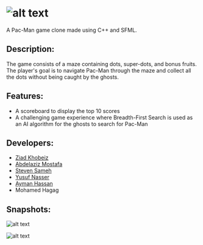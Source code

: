 
![alt text](https://github.com/ziad-khobeiz/Pac-Man/blob/master/assets/logo.png)
===

A Pac-Man game clone made using C++ and SFML.

## Description:

The game consists of a maze containing dots, super-dots, and bonus fruits. The player's goal is to navigate Pac-Man through the maze and collect all the dots without being caught by the ghosts. 

## Features:
- A scoreboard to display the top 10 scores
- A challenging game experience where Breadth-First Search is used as an AI algorithm for the ghosts to search for Pac-Man

## Developers:
- [Ziad Khobeiz](https://github.com/ziad-khobeiz/)
- [Abdelaziz Mostafa](https://github.com/Abdel-AzizMostafa)
- [Steven Sameh](https://github.com/stevensameh)
- [Yusuf Nasser](https://github.com/YousefNasser)
- [Ayman Hassan](https://github.com/aymanred121)
- Mohamed Hagag

## Snapshots:

![alt text](https://github.com/ziad-khobeiz/Pac-Man/blob/master/Snapshots/Gameplay.PNG)


![alt text](https://github.com/ziad-khobeiz/Pac-Man/blob/master/Snapshots/Sccoreboard.PNG)

